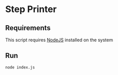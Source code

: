 # Step Printer

## Requirements

This script requires [NodeJS](https://nodejs.org/en/download/) installed on the system

## Run
```sh
node index.js
```
